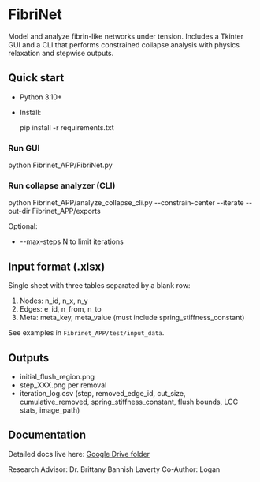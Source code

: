 # FibriNet

Model and analyze fibrin-like networks under tension. Includes a Tkinter GUI and a CLI that performs constrained collapse analysis with physics relaxation and stepwise outputs.

## Quick start
- Python 3.10+
- Install:
  
  pip install -r requirements.txt

### Run GUI

python Fibrinet_APP/FibriNet.py

### Run collapse analyzer (CLI)

python Fibrinet_APP/analyze_collapse_cli.py <path-to-xlsx> --constrain-center --iterate --out-dir Fibrinet_APP/exports

Optional:
- --max-steps N to limit iterations

## Input format (.xlsx)
Single sheet with three tables separated by a blank row:
1) Nodes: n_id, n_x, n_y
2) Edges: e_id, n_from, n_to
3) Meta: meta_key, meta_value (must include spring_stiffness_constant)

See examples in `Fibrinet_APP/test/input_data`.

## Outputs
- initial_flush_region.png
- step_XXX.png per removal
- iteration_log.csv (step, removed_edge_id, cut_size, cumulative_removed, spring_stiffness_constant, flush bounds, LCC stats, image_path)

## Documentation
Detailed docs live here: [Google Drive folder](https://drive.google.com/drive/folders/1m1AaeAPe9KY9N34YW82rtmFUuHDx3FuP?usp=drive_link)

Research Advisor: Dr. Brittany Bannish Laverty
Co-Author: Logan
